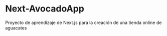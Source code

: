 # Next-AvocadoApp
Proyecto de aprendizaje de Next.js para la creación de una tienda online de aguacates
